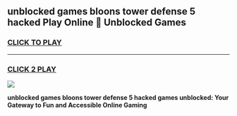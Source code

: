 
## unblocked games bloons tower defense 5 hacked Play Online 👋 Unblocked Games
<h3>
<a href="https://premium.freeplayer.one?title=unblocked_games_bloons_tower_defense_5_hacked&ref=19F">CLICK TO PLAY</a></h3>
<hr>

<h3>
<a href="https://premium.freeplayer.one?title=unblocked_games_bloons_tower_defense_5_hacked&ref=19F">CLICK 2 PLAY</a>
  
</h3>

<a href="https://premium.freeplayer.one?title=unblocked_games_bloons_tower_defense_5_hacked&ref=19F"><img src="https://clearcache.store/games.png"></a>


**unblocked games bloons tower defense 5 hacked games unblocked: Your Gateway to Fun and Accessible Online Gaming**
